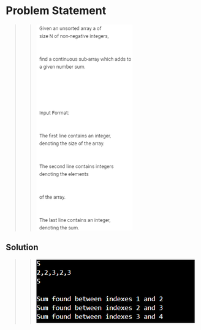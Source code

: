 # Problem Statement
>>![](https://github.com/Prajwal-YP/imageCache/blob/main/s3.png)

## Solution
>>![](https://github.com/Prajwal-YP/imageCache/blob/main/s3a.png)

